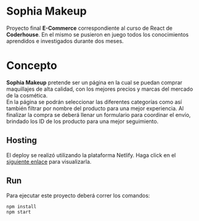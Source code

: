 #  Sophia Makeup
 Proyecto final  **E-Commerce** correspondiente al curso de React de **Coderhouse**. En el mismo se pusieron en juego todos los conocimientos aprendidos e investigados durante dos meses. 


# Concepto

**Sophia Makeup** pretende ser un página en la cual se puedan comprar maquillajes de alta calidad, con los mejores precios y marcas del mercado de la cosmética.   
En la página se podrán seleccionar las diferentes categorías como así también filtrar por nombre del producto para una mejor experiencia.
Al finalizar  la compra se deberá llenar un formulario para coordinar  el envío,  brindado los ID de los producto para una mejor seguimiento. 

## Hosting

El deploy se realizó utilizando la plataforma Netlify. Haga click en el [siguiente enlace](https://sophia-makeup.netlify.app/) para visualizarla.  

## Run

Para ejecutar este proyecto deberá correr los comandos:

   

    npm install
    npm start



